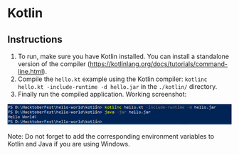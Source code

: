 # Kotlin

## Instructions
1. To run, make sure you have Kotlin installed. You can install a standalone version of the compiler (https://kotlinlang.org/docs/tutorials/command-line.html).
2. Compile the `hello.kt` example using the Kotlin compiler: `kotlinc hello.kt -include-runtime -d hello.jar` in the `./kotlin/` directory.
3. Finally run the compiled application. Working screenshot: 

![screenshot](./screenshot.png?raw=true)

Note: Do not forget to add the corresponding environment variables to Kotlin and Java if you are using Windows.